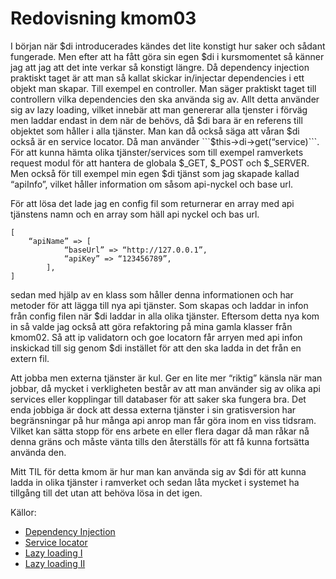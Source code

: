 ---
---
Redovisning kmom03
=========================

I början när $di introducerades kändes det lite konstigt hur saker och sådant fungerade. Men efter att ha fått göra sin egen $di i kursmomentet så känner jag att jag att det inte verkar så konstigt längre. Då dependency injection praktiskt taget är att man så kallat skickar in/injectar dependencies i ett objekt man skapar. Till exempel en controller. Man säger praktiskt taget till controllern vilka dependencies den ska använda sig av. Allt detta använder sig av lazy loading, vilket innebär att man genererar alla tjenster i förväg men laddar endast in dem när de behövs, då $di bara är en referens till objektet som håller i alla tjänster. Man kan då också säga att våran $di också är en service locator. Då man använder ```$this->di->get(“service)```. För att kunna hämta olika tjänster/services som till exempel ramverkets request modul för att hantera de globala $_GET, $_POST och $_SERVER. Men också för till exempel min egen $di tjänst som jag skapade kallad “apiInfo”, vilket håller information om såsom api-nyckel och base url.

För att lösa det lade jag en config fil som returnerar en array med api tjänstens namn och en array som häll api nyckel och bas url.
```
[
	“apiName” => [
			“baseUrl” => “http://127.0.0.1”,
			“apiKey” => “123456789”,
		],
]
```

sedan med hjälp av en klass som håller denna informationen och har metoder för att lägga till nya api tjänster. Som skapas och laddar in infon från config filen när $di laddar in alla olika tjänster. Eftersom detta nya kom in så valde jag också att göra refaktoring på mina gamla klasser från kmom02. Så att ip validatorn och goe locatorn får arryen med api infon inskickad till sig genom $di instället för att den ska ladda in det från en extern fil.

Att jobba men externa tjänster är kul. Ger en lite mer “riktig” känsla när man jobbar, då mycket i verkligheten består av att man använder sig av olika api services eller kopplingar till databaser för att saker ska fungera bra. Det enda jobbiga är dock att dessa externa tjänster i sin gratisversion har begränsningar på hur många api anrop man får göra inom en viss tidsram. Vilket kan sätta stopp för ens arbete en eller flera dagar då man råkar nå denna gräns och måste vänta tills den återställs för att få kunna fortsätta använda den.

Mitt TIL för detta kmom är hur man kan använda sig av $di för att kunna ladda in olika tjänster i ramverket och sedan låta mycket i systemet ha tillgång till det utan att behöva lösa in det igen.

Källor:

* [Dependency Injection](https://en.wikipedia.org/wiki/Dependency_injection)
* [Service locator](https://en.wikipedia.org/wiki/Service_locator_pattern)
* [Lazy loading I](https://en.wikipedia.org/wiki/Lazy_loading)
* [Lazy loading II](https://dbwebb.se/kunskap/anax-med-dependency-injection)
